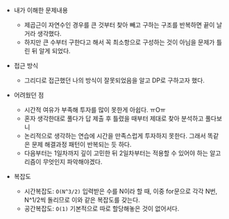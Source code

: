 * 내가 이해한 문제내용
  - 제곱근이 자연수인 경우를 큰 것부터 찾아 빼고 구하는 구조를 반복하면 끝이 날거라 생각했다. 
  - 하지만 큰 수부터 구한다고 해서 꼭 최소항으로 구성하는 것이 아님을 문제가 틀린 뒤 알게 되었다. 
  
* 접근 방식
  - 그리디로 접근했던 나의 방식이 잘못되었음을 알고 DP로 구하고자 했다. 
  
* 어려웠던 점
  - 시간적 여유가 부족해 투자를 많이 못한게 아쉽다. ㅠOㅠ
  - 혼자 생각한대로 풀다가 답 제출 후 틀렸을 때부터 제대로 찾아 분석하고 풀다보니 
  - 논리적으로 생각하는 연습에 시간을 만족스럽게 투자하지 못한다. 그래서 똑같은 문제 해결과정 패턴이 반복되는 듯 하다.
  - 다음부터는 1일차까지 깊이 고민한 뒤 2일차부터는 적용할 수 있어야 하는 알고리즘이 무엇인지 파악해야겠다.
  
  
* 복잡도
  - 시간복잡도: `O(N^3/2)` 입력받은 수를 N이라 할 때, 이중 for문으로 각각 N번, N^1/2씩 돌리므로 이와 같은 복잡도를 갖는다. 
  - 공간복잡도: `O(1)` 기본적으로 따로 할당해놓은 것이 없어서다.
